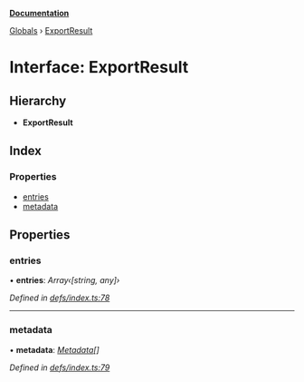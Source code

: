 **[Documentation](../README.md)**

[Globals](../README.md) › [ExportResult](exportresult.md)

# Interface: ExportResult

## Hierarchy

* **ExportResult**

## Index

### Properties

* [entries](exportresult.md#entries)
* [metadata](exportresult.md#metadata)

## Properties

###  entries

• **entries**: *Array‹[string, any]›*

*Defined in [defs/index.ts:78](https://github.com/badbatch/cachemap/blob/4fa6105/packages/core/src/defs/index.ts#L78)*

___

###  metadata

• **metadata**: *[Metadata](metadata.md)[]*

*Defined in [defs/index.ts:79](https://github.com/badbatch/cachemap/blob/4fa6105/packages/core/src/defs/index.ts#L79)*